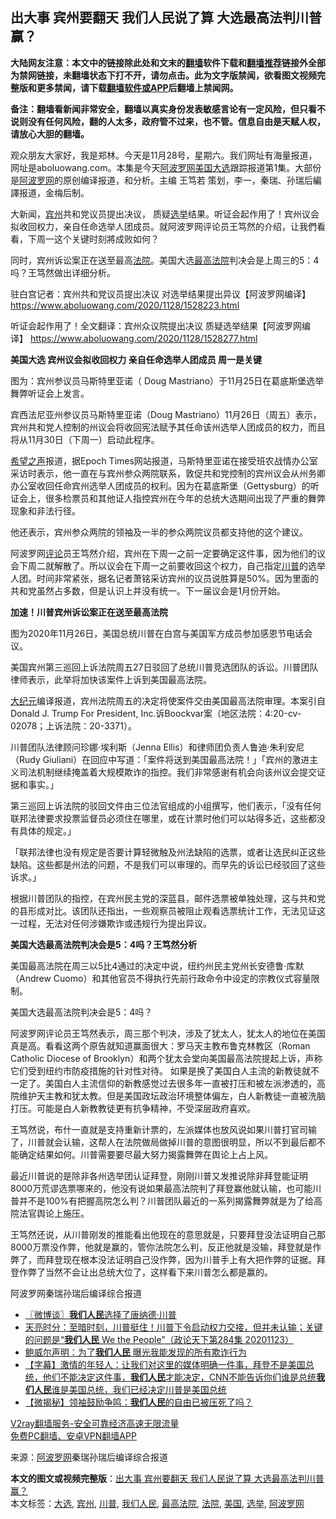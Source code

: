  <h2>出大事 宾州要翻天 我们人民说了算 大选最高法判川普赢？</h2> <p class="notice"><b>大陆网友注意：本文中的链接除此处和文末的<a href="https://github.com/bannedbook/fanqiang" >翻墙</a>软件下载和<a href="https://github.com/killgcd/justmysocks/blob/master/README.md">翻墙推荐</a>链接外全部为禁网链接，未翻墙状态下打不开，请勿点击。此为文字版禁闻，欲看图文视频完整版和更多禁闻，请下载<a href="https://github.com/bannedbook/fanqiang">翻墙软件或APP</a>后翻墙上禁闻网。</p><p>备注：翻墙看新闻非常安全，翻墙以真实身份发表敏感言论有一定风险，但只看不说则没有任何风险，翻的人太多，政府管不过来，也不管。信息自由是天赋人权，请放心大胆的翻墙。</b></p>  <div class="entry"> <p>观众朋友大家好，我是郑林。今天是11月28号，星期六。我们网址有海量报道，网址是aboluowang.com。本集是今天<span class='wp_keywordlink_affiliate'><a href="https://www.aboluowang.com/" title="阿波罗网" target="_blank">阿波罗网</a></span><a href="https://www.bannedbook.org/bnews/tag/%e7%be%8e%e5%9b%bd/" class="st_tag internal_tag" rel="tag" title="标签 美国 下的日志">美国</a><a href="https://www.bannedbook.org/bnews/tag/%e5%a4%a7%e9%80%89/" class="st_tag internal_tag" rel="tag" title="标签 大选 下的日志">大选</a>跟踪报道第1集。大部份是<a href="https://www.bannedbook.org/bnews/tag/%e9%98%bf%e6%b3%a2%e7%bd%97%e7%bd%91/" class="st_tag internal_tag" rel="tag" title="标签 阿波罗网 下的日志">阿波罗网</a>的原创编译报道，和分析。主编 王笃若 策划，李一，秦瑞、孙瑞后編譯报道，金梅后制。</p> <p>大新闻，<a href="https://www.bannedbook.org/bnews/tag/%E5%AE%BE%E5%B7%9E/" class="st_tag internal_tag" rel="tag" title="标签 宾州 下的日志">宾州</a>共和党议员提出决议， 质疑<a href="https://www.bannedbook.org/bnews/tag/%e9%80%89%e4%b8%be/" class="st_tag internal_tag" rel="tag" title="标签 选举 下的日志">选举</a>结果。听证会起作用了！宾州议会拟收回权力，亲自任命选举人团成员。就阿波罗网评论员王笃然的介绍，让我們看看，下周一这个关键时刻將成败如何？</p> <p>同时，宾州诉讼案正在送至最高<a href="https://www.bannedbook.org/bnews/tag/%e6%b3%95%e9%99%a2/" class="st_tag internal_tag" rel="tag" title="标签 法院 下的日志">法院</a>。美国大选<a href="https://www.bannedbook.org/bnews/tag/%e6%9c%80%e9%ab%98%e6%b3%95%e9%99%a2/" class="st_tag internal_tag" rel="tag" title="标签 最高法院 下的日志">最高法院</a>判决会是上周三的5：4吗？王笃然做出详细分析。</p> <p>驻白宫记者：宾州共和党议员提出决议 对选举结果提出异议【阿波罗网编译】 <a href="https://www.aboluowang.com/2020/1128/1528223.html">https://www.aboluowang.com/2020/1128/1528223.html</a></p> <p>听证会起作用了！全文翻译：宾州众议院提出决议 质疑选举结果【阿波罗网编译】 <a href="https://www.aboluowang.com/2020/1128/1528277.html">https://www.aboluowang.com/2020/1128/1528277.html</a>&nbsp;</p> <p><strong>美国大选 宾州议会拟收回权力 亲自任命选举人团成员 周一是关键</strong></p> <p>图为：宾州参议员马斯特里亚诺（ Doug Mastriano）于11月25日在葛底斯堡选举舞弊听证会上发言。</p>  <p>宾西法尼亚州参议员马斯特里亚诺（Doug Mastriano）11月26日（周五）表示，宾州共和党人控制的州议会将收回宪法赋予其任命该州选举人团成员的权力，而且将从11月30日（下周一）启动此程序。</p> <p><span class='wp_keywordlink_affiliate'><a href="https://www.soundofhope.org" title="希望之声" target="_blank">希望之声</a></span>报道，据Epoch Times网站报道，马斯特里亚诺在接受班农战情办公室采访时表示，他一直在与宾州参众两院联系，敦促共和党控制的宾州议会从州务卿办公室收回任命宾州选举人团成员的权利。因为在葛底斯堡（Gettysburg）的听证会上，很多检票员和其他证人指控宾州在今年的总统大选期间出现了严重的舞弊现象和非法行径。</p> <p>他还表示，宾州参众两院的领袖及一半的参众两院议员都支持他的这个建议。</p> <p>阿波罗网<span class='wp_keywordlink_affiliate'><a href="https://www.bannedbook.org/bnews/comments/" title="新闻评论" target="_blank">评论</a></span>员王笃然介绍，宾州在下周一之前一定要确定这件事，因为他们的议会下周二就解散了。所以议会在下周一之前要收回这个权力，自己指定<a href="https://www.bannedbook.org/bnews/tag/%e5%b7%9d%e6%99%ae/" class="st_tag internal_tag" rel="tag" title="标签 川普 下的日志">川普</a>的选举人团。时间非常紧张，据名记者萧铭采访宾州的议员说胜算是50%。因为里面的共和党虽然占多数，但是认识上并没有统一。下一届议会是1月份开始。</p> <p><strong>加速！川普宾州诉讼案正在送至最高法院</strong></p> <p>图为2020年11月26日，美国总统川普在白宫与美国军方成员参加感恩节电话会议。</p> <p>美国宾州第三巡回上诉法院周五27日驳回了总统川普竞选团队的诉讼。川普团队律师表示，此举将加快该案件上诉到美国最高法院。</p>  <p><span class='wp_keywordlink_affiliate'><a href="http://www.epochtimes.com/" title="大纪元" target="_blank">大纪元</a></span>编译报道，宾州法院周五的决定将使案件交由美国最高法院审理。本案引自Donald J. Trump For President, Inc.诉Boockvar案（地区法院：4:20-cv-02078；上诉法院：20-3371）。</p> <p>川普团队法律顾问珍娜·埃利斯（Jenna Ellis）和律师团负责人鲁迪·朱利安尼（Rudy Giuliani）在回应中写道：「案件将送到美国最高法院！」「宾州的激进主义司法机制继续掩盖着大规模欺诈的指控。我们非常感谢有机会向该州议会提交证据和事实。」</p> <p>第三巡回上诉法院的驳回文件由三位法官组成的小组撰写，他们表示，「没有任何联邦法律要求投票监督员必须住在哪里，或在计票时他们可以站得多近，这些都没有具体的规定。」</p> <p>「联邦法律也没有规定是否要计算轻微触及州法缺陷的选票，或者让选民纠正这些缺陷。这些都是州法的问题，不是我们可以审理的。而早先的诉讼已经驳回了这些诉求。」</p> <p>根据川普团队的指控，在宾州民主党的深蓝县，邮件选票被单独处理，这与共和党的县形成对比。该团队还指出，一些观察员被阻止观看选票统计工作，无法见证这一过程，无法对任何涉嫌欺诈或违规行为提出异议。</p> <p><strong>美国大选最高法院判决会是5：4吗？王笃然分析</strong></p> <p>美国最高法院在周三以5比4通过的决定中说，纽约州民主党州长安德鲁·库默（Andrew Cuomo）和其他官员不得执行先前行政命令中设定的宗教仪式容量限制。&nbsp;</p>  <p>美国大选最高法院判决会是5：4吗？</p> <p>阿波罗网评论员王笃然表示，周三那个判决，涉及了犹太人，犹太人的地位在美国真是高。看看这两个原告就知道赢面很大：罗马天主教布鲁克林教区（Roman Catholic Diocese of Brooklyn）和两个犹太会堂向美国最高法院提起上诉，声称它们受到纽约市防疫措施的针对性对待。 如果是换了美国白人主流的新教徒就不一定了。美国白人主流信仰的新教感觉过去很多年一直被打压和被左派渗透的，高院维护天主教和犹太教。但是美国政坛政治环境整体偏左，白人新教徒一直被洗脑打压。可能是白人新教教徒更有抗争精神，不受深层政府喜欢。</p> <p>王笃然说，布什一直就是支持重新计票的，左派媒体也放风说如果川普打官司输了，川普就会认输，这帮人在法院做局做掉川普的意图很明显，所以不到最后都不能确定结果如何。川普需要要尽最大努力揭露舞弊在舆论上占上风。</p> <p>最近川普说的是除非各州选举团认证拜登，刚刚川普又发推说除非拜登能证明8000万荒谬选票哪来的，他没有说如果最高法院判了拜登赢他就认输，也可能川普并不是100%有把握高院怎么判？川普团队最近的一系列揭露舞弊就是为了给高院法官舆论上施压。</p> <p>王笃然还说，从川普刚发的推能看出他现在的意思就是，只要拜登没法证明自己那8000万票没作弊，他就是赢的，管你法院怎么判，反正他就是没输，拜登就是作弊了，而拜登现在根本没法证明自己没作弊，因为川普手上有大把作弊的证据。拜登作弊了当然不会让出总统大位了，这样看下来川普怎么都是赢的。</p> <p>阿波罗网秦瑞孙瑞后编译综合报道</p> <ul class='op-related-articles' title='相关阅读'> <li><a href='https://www.bannedbook.org/bnews/ssgc/20201124/1436066.html' target='_blank'>〖微博谈〗<b>我们人民</b>选择了唐纳德‧川普</a></li> <li><a href='https://www.bannedbook.org/bnews/cbnews/20201124/1436042.html' target='_blank'>天亮时分：至暗时刻，川普挺住！川普下令启动权力交接，但并未认输；关键的问题是“<b>我们人民</b> We the People”（政论天下第284集 20201123）</a></li> <li><a href='https://www.bannedbook.org/bnews/cbnews/20201124/1435862.html' target='_blank'>鲍威尔声明：为了<b>我们人民</b> 曝光我能发现的所有欺诈行为</a></li> <li><a href='https://www.bannedbook.org/bnews/bannedvideo/20201121/1434553.html' target='_blank'>【字幕】激情的年轻人：让我们对这里的媒体明确一件事，拜登不是美国总统，他们不能决定这件事，<b>我们人民</b>才能决定，CNN不能告诉你们谁是总统<b>我们人民</b>谁是美国总统，我们已经决定川普是美国总统</a></li> <li><a href='https://www.bannedbook.org/bnews/lifebaike/20181229/1055022.html' target='_blank'>【微揭秘】领袖鼓励争鸣：<b>我们人民</b>的自由已被压死了吗？</a></li> </ul> <p class="texttj"> <a href="https://www.bannedbook.org/forum23/topic22702.html" target="_blank">V2ray翻墙服务-安全可靠经济高速无限流量</a><br/> <a href="https://github.com/bannedbook/fanqiang/wiki/%E7%A6%81%E9%97%BB%E7%BD%91%E5%AE%89%E5%8D%93%E7%BF%BB%E5%A2%99%E6%96%B0%E9%97%BBAPP" target="_blank">免费PC翻墙、安卓VPN翻墙APP</a></p><p> 来源：<a href="https://www.aboluowang.com/2020/1128/1528361.html" target="_blank">阿波罗网</a>秦瑞孙瑞后编译综合报道 </p> <a name='sharetosocial'></a>       <div><b>本文的图文或视频完整版</b>：<a href='https://www.bannedbook.org/bnews/topimagenews/20201128/1438742.html'>出大事 宾州要翻天 我们人民说了算 大选最高法判川普赢？</a></div>  </div><!--END ENTRY--> <div class="postfooter"> <div>本文标签：<a href="https://www.bannedbook.org/bnews/tag/%e5%a4%a7%e9%80%89/" rel="tag">大选</a>, <a href="https://www.bannedbook.org/bnews/tag/%E5%AE%BE%E5%B7%9E/" rel="tag">宾州</a>, <a href="https://www.bannedbook.org/bnews/tag/%e5%b7%9d%e6%99%ae/" rel="tag">川普</a>, <a href="https://www.bannedbook.org/bnews/tag/%E6%88%91%E4%BB%AC%E4%BA%BA%E6%B0%91/" rel="tag">我们人民</a>, <a href="https://www.bannedbook.org/bnews/tag/%e6%9c%80%e9%ab%98%e6%b3%95%e9%99%a2/" rel="tag">最高法院</a>, <a href="https://www.bannedbook.org/bnews/tag/%e6%b3%95%e9%99%a2/" rel="tag">法院</a>, <a href="https://www.bannedbook.org/bnews/tag/%e7%be%8e%e5%9b%bd/" rel="tag">美国</a>, <a href="https://www.bannedbook.org/bnews/tag/%e9%80%89%e4%b8%be/" rel="tag">选举</a>, <a href="https://www.bannedbook.org/bnews/tag/%e9%98%bf%e6%b3%a2%e7%bd%97%e7%bd%91/" rel="tag">阿波罗网</a></div>  </div><!--END POSTFOOTER--> 